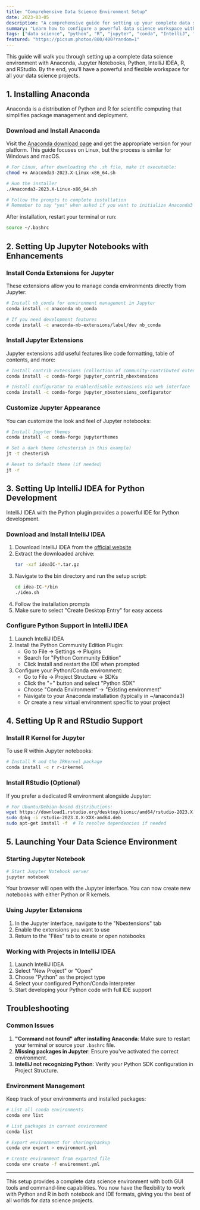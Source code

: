 ```yaml
---
title: "Comprehensive Data Science Environment Setup"
date: 2023-03-05
description: "A comprehensive guide for setting up your complete data science environment"
summary: "Learn how to configure a powerful data science workspace with Anaconda, Jupyter, Python, IntelliJ IDEA, R, and RStudio."
tags: ["data science", "python", "R", "jupyter", "conda", "IntelliJ", "setup", "tutorial"]
featured: "https://picsum.photos/800/400?random=1"
---
```


This guide will walk you through setting up a complete data science environment with Anaconda, Jupyter Notebooks, Python, IntelliJ IDEA, R, and RStudio. By the end, you'll have a powerful and flexible workspace for all your data science projects.

## 1. Installing Anaconda

Anaconda is a distribution of Python and R for scientific computing that simplifies package management and deployment.

### Download and Install Anaconda

Visit the [Anaconda download page](https://www.anaconda.com/products/distribution) and get the appropriate version for your platform. This guide focuses on Linux, but the process is similar for Windows and macOS.

```bash
# For Linux, after downloading the .sh file, make it executable:
chmod +x Anaconda3-2023.X-Linux-x86_64.sh

# Run the installer
./Anaconda3-2023.X-Linux-x86_64.sh

# Follow the prompts to complete installation
# Remember to say "yes" when asked if you want to initialize Anaconda3
```

After installation, restart your terminal or run:

```bash
source ~/.bashrc
```

## 2. Setting Up Jupyter Notebooks with Enhancements

### Install Conda Extensions for Jupyter

These extensions allow you to manage conda environments directly from Jupyter:

```bash
# Install nb_conda for environment management in Jupyter
conda install -c anaconda nb_conda

# If you need development features
conda install -c anaconda-nb-extensions/label/dev nb_conda
```

### Install Jupyter Extensions

Jupyter extensions add useful features like code formatting, table of contents, and more:

```bash
# Install contrib extensions (collection of community-contributed extensions)
conda install -c conda-forge jupyter_contrib_nbextensions 

# Install configurator to enable/disable extensions via web interface
conda install -c conda-forge jupyter_nbextensions_configurator
```

### Customize Jupyter Appearance

You can customize the look and feel of Jupyter notebooks:

```bash
# Install Jupyter themes
conda install -c conda-forge jupyterthemes

# Set a dark theme (chesterish in this example)
jt -t chesterish

# Reset to default theme (if needed)
jt -r
```

## 3. Setting Up IntelliJ IDEA for Python Development

IntelliJ IDEA with the Python plugin provides a powerful IDE for Python development.

### Download and Install IntelliJ IDEA

1. Download IntelliJ IDEA from the [official website](https://www.jetbrains.com/idea/download/#section=linux)
2. Extract the downloaded archive:
   ```bash
   tar -xzf ideaIC-*.tar.gz
   ```
3. Navigate to the bin directory and run the setup script:
   ```bash
   cd idea-IC-*/bin
   ./idea.sh
   ```
4. Follow the installation prompts
5. Make sure to select "Create Desktop Entry" for easy access

### Configure Python Support in IntelliJ IDEA

1. Launch IntelliJ IDEA
2. Install the Python Community Edition Plugin:
   - Go to File → Settings → Plugins
   - Search for "Python Community Edition"
   - Click Install and restart the IDE when prompted
3. Configure your Python/Conda environment:
   - Go to File → Project Structure → SDKs
   - Click the "+" button and select "Python SDK"
   - Choose "Conda Environment" → "Existing environment"
   - Navigate to your Anaconda installation (typically in ~/anaconda3)
   - Or create a new virtual environment specific to your project

## 4. Setting Up R and RStudio Support

### Install R Kernel for Jupyter

To use R within Jupyter notebooks:

```bash
# Install R and the IRKernel package
conda install -c r r-irkernel
```

### Install RStudio (Optional)

If you prefer a dedicated R environment alongside Jupyter:

```bash
# For Ubuntu/Debian-based distributions:
wget https://download1.rstudio.org/desktop/bionic/amd64/rstudio-2023.X.X-XXX-amd64.deb
sudo dpkg -i rstudio-2023.X.X-XXX-amd64.deb
sudo apt-get install -f  # To resolve dependencies if needed
```

## 5. Launching Your Data Science Environment

### Starting Jupyter Notebook

```bash
# Start Jupyter Notebook server
jupyter notebook
```

Your browser will open with the Jupyter interface. You can now create new notebooks with either Python or R kernels.

### Using Jupyter Extensions

1. In the Jupyter interface, navigate to the "Nbextensions" tab
2. Enable the extensions you want to use
3. Return to the "Files" tab to create or open notebooks

### Working with Projects in IntelliJ IDEA

1. Launch IntelliJ IDEA
2. Select "New Project" or "Open"
3. Choose "Python" as the project type
4. Select your configured Python/Conda interpreter
5. Start developing your Python code with full IDE support

## Troubleshooting

### Common Issues

1. **"Command not found" after installing Anaconda**: Make sure to restart your terminal or source your `.bashrc` file.
2. **Missing packages in Jupyter**: Ensure you've activated the correct environment.
3. **IntelliJ not recognizing Python**: Verify your Python SDK configuration in Project Structure.

### Environment Management

Keep track of your environments and installed packages:

```bash
# List all conda environments
conda env list

# List packages in current environment
conda list

# Export environment for sharing/backup
conda env export > environment.yml

# Create environment from exported file
conda env create -f environment.yml
```

---

This setup provides a complete data science environment with both GUI tools and command-line capabilities. You now have the flexibility to work with Python and R in both notebook and IDE formats, giving you the best of all worlds for data science projects.
